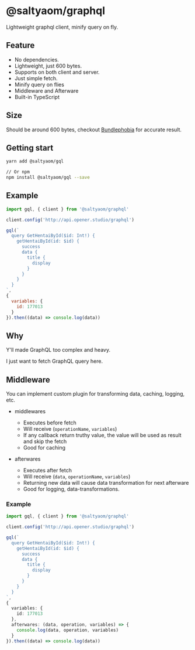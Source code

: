 # @saltyaom/graphql
Lightweight graphql client, minify query on fly.

## Feature
- No dependencies.
- Lightweight, just 600 bytes.
- Supports on both client and server.
- Just simple fetch.
- Minify query on flies
- Middleware and Afterware
- Built-in TypeScript

## Size
Should be around 600 bytes, checkout [Bundlephobia](https://bundlephobia.com/package/@saltyaom/gql) for accurate result.

## Getting start
```bash
yarn add @saltyaom/gql

// Or npm
npm install @saltyaom/gql --save
```

## Example
```jsx
import gql, { client } from '@saltyaom/graphql'

client.config('http://api.opener.studio/graphql')

gql(`
  query GetHentaiById($id: Int!) {
    getHentaiById(id: $id) {
      success
      data {
        title {
          display
        }
      }
    }
  }
`,
{
  variables: {
    id: 177013
  }
}).then((data) => console.log(data))
```

## Why
Y'll made GraphQL too complex and heavy.

I just want to fetch GraphQL query here.

## Middleware
You can implement custom plugin for transforming data, caching, logging, etc.

- middlewares
	- Executes before fetch
	- Will receive (`operationName`, `variables`)
	- If any callback return truthy value, the value will be used as result and skip the fetch
	- Good for caching

- afterwares
	- Executes after fetch
	- Will receive (`data`, `operationName`, `variables`)
	- Returning new data will cause data transformation for next afterware
	- Good for logging, data-transformations.

### Example
```typescript
import gql, { client } from '@saltyaom/graphql'

client.config('http://api.opener.studio/graphql')

gql(`
  query GetHentaiById($id: Int!) {
    getHentaiById(id: $id) {
      success
      data {
        title {
          display
        }
      }
    }
  }
`,
{
  variables: {
    id: 177013
  },
  afterwares: (data, operation, variables) => {
    console.log(data, operation, variables)
  }
}).then((data) => console.log(data))
```